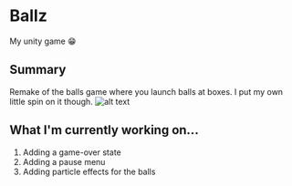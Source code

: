 # Ballz
My unity game 😁
## Summary
Remake of the balls game where you launch balls at boxes. I put my own little spin on it though.
![alt text](https://i.imgur.com/tDFIsnZ.png)
## What I'm currently working on...
1. Adding a game-over state
1. Adding a pause menu
1. Adding particle effects for the balls
